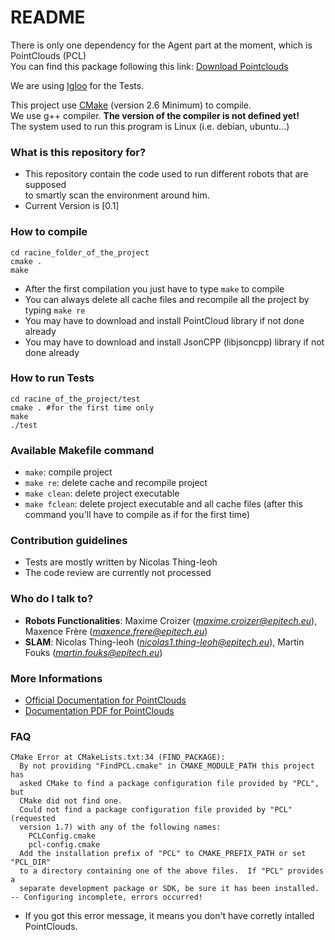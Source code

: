 # README #

There is only one dependency for the Agent part at the moment, which is PointClouds (PCL)  
You can find this package following this link: [Download Pointclouds](http://pointclouds.org/downloads/)

We are using [Igloo](http://igloo-testing.org/) for the Tests.

This project use [CMake](http://www.cmake.org) (version 2.6 Minimum) to compile.  
We use g++ compiler. **The version of the compiler is not defined yet!**  
The system used to run this program is Linux (i.e. debian, ubuntu...)

### What is this repository for? ###

* This repository contain the code used to run different robots that are supposed  
to smartly scan the environment around him.
* Current Version is [0.1]

### How to compile ###

    cd racine_folder_of_the_project
    cmake .
    make

* After the first compilation you just have to type `make` to compile
* You can always delete all cache files and recompile all the project by typing `make re`
* You may have to download and install PointCloud library if not done already
* You may have to download and install JsonCPP (libjsoncpp) library if not done already

### How to run Tests ###

    cd racine_of_the_project/test
    cmake . #for the first time only
    make
    ./test

### Available Makefile command ###

* `make`: compile project
* `make re`: delete cache and recompile project
* `make clean`: delete project executable
* `make fclean`: delete project executable and all cache files (after this command you'll have to compile as if for the first time)

### Contribution guidelines ###

* Tests are mostly written by Nicolas Thing-leoh
* The code review are currently not processed

### Who do I talk to? ###

* **Robots Functionalities**: Maxime Croizer (*maxime.croizer@epitech.eu*), Maxence Frère (*maxence.frere@epitech.eu*)
* **SLAM**: Nicolas Thing-leoh (*nicolas1.thing-leoh@epitech.eu*), Martin Fouks (*martin.fouks@epitech.eu*)

### More Informations ###

* [Official Documentation for PointClouds](http://pointclouds.org/documentation/tutorials/)
* [Documentation PDF for PointClouds](http://www.cse.buffalo.edu/~jryde/cse673/files/pcl_tutorial.pdf)

### FAQ ###

    CMake Error at CMakeLists.txt:34 (FIND_PACKAGE):
      By not providing "FindPCL.cmake" in CMAKE_MODULE_PATH this project has
      asked CMake to find a package configuration file provided by "PCL", but
      CMake did not find one.
      Could not find a package configuration file provided by "PCL" (requested
      version 1.7) with any of the following names:
        PCLConfig.cmake
        pcl-config.cmake
      Add the installation prefix of "PCL" to CMAKE_PREFIX_PATH or set "PCL_DIR"
      to a directory containing one of the above files.  If "PCL" provides a
      separate development package or SDK, be sure it has been installed.
    -- Configuring incomplete, errors occurred!

* If you got this error message, it means you don't have corretly intalled PointClouds.